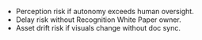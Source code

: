 - Perception risk if autonomy exceeds human oversight.
- Delay risk without Recognition White Paper owner.
- Asset drift risk if visuals change without doc sync.
